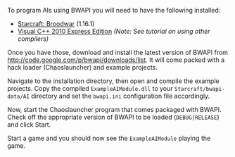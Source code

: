 To program AIs using BWAPI you will need to have the following installed:
  * [Starcraft: Broodwar](http://us.blizzard.com/en-us/games/sc/) (1.16.1)
  * [Visual C++ 2010 Express Edition](http://www.microsoft.com/visualstudio/eng/downloads#d-2010-express) _(Note: See tutorial on using other compilers)_

Once you have those, download and install the latest version of BWAPI from http://code.google.com/p/bwapi/downloads/list. It will come packed with a hack loader (Chaoslauncher) and example projects.

Navigate to the installation directory, then open and compile the example projects. Copy the compiled `ExampleAIModule.dll` to your `Starcraft/bwapi-data/AI` directory and set the `bwapi.ini` configuration file accordingly.

Now, start the Chaoslauncher program that comes packaged with BWAPI. Check off the appropriate version of BWAPI to be loaded (`DEBUG|RELEASE`) and click Start.

Start a game and you should now see the `ExampleAIModule` playing the game.